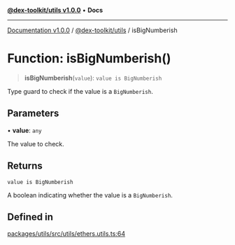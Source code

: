 [**@dex-toolkit/utils v1.0.0**](../README.md) • **Docs**

***

[Documentation v1.0.0](../../../packages.md) / [@dex-toolkit/utils](../README.md) / isBigNumberish

# Function: isBigNumberish()

> **isBigNumberish**(`value`): `value is BigNumberish`

Type guard to check if the value is a `BigNumberish`.

## Parameters

• **value**: `any`

The value to check.

## Returns

`value is BigNumberish`

A boolean indicating whether the value is a `BigNumberish`.

## Defined in

[packages/utils/src/utils/ethers.utils.ts:64](https://github.com/niZmosis/dex-toolkit/blob/3d8b41b44787b30fbea5de3ab4737662ffb61bc8/packages/utils/src/utils/ethers.utils.ts#L64)
